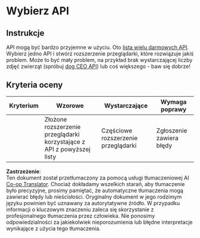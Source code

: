 <!--
CO_OP_TRANSLATOR_METADATA:
{
  "original_hash": "a0c78d1dd9d1acdbf7f52e7cc3ebe1a7",
  "translation_date": "2025-08-24T13:11:36+00:00",
  "source_file": "5-browser-extension/2-forms-browsers-local-storage/assignment.md",
  "language_code": "pl"
}
-->
# Wybierz API

## Instrukcje

API mogą być bardzo przyjemne w użyciu. Oto [lista wielu darmowych API](https://github.com/public-apis/public-apis). Wybierz jedno API i stwórz rozszerzenie przeglądarki, które rozwiązuje jakiś problem. Może to być mały problem, na przykład brak wystarczającej liczby zdjęć zwierząt (spróbuj [dog CEO API](https://dog.ceo/dog-api/)) lub coś większego - baw się dobrze!

## Kryteria oceny

| Kryterium | Wzorowe                                                                  | Wystarczające                           | Wymaga poprawy          |
| --------- | ------------------------------------------------------------------------ | --------------------------------------- | ----------------------- |
|           | Złożone rozszerzenie przeglądarki korzystające z API z powyższej listy   | Częściowe rozszerzenie przeglądarki     | Zgłoszenie zawiera błędy |

**Zastrzeżenie**:  
Ten dokument został przetłumaczony za pomocą usługi tłumaczeniowej AI [Co-op Translator](https://github.com/Azure/co-op-translator). Chociaż dokładamy wszelkich starań, aby tłumaczenie było precyzyjne, prosimy pamiętać, że automatyczne tłumaczenia mogą zawierać błędy lub nieścisłości. Oryginalny dokument w jego rodzimym języku powinien być uznawany za autorytatywne źródło. W przypadku informacji o kluczowym znaczeniu zaleca się skorzystanie z profesjonalnego tłumaczenia przez człowieka. Nie ponosimy odpowiedzialności za jakiekolwiek nieporozumienia lub błędne interpretacje wynikające z użycia tego tłumaczenia.